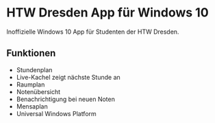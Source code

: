 # HTW Dresden App für Windows 10
Inoffizielle Windows 10 App für Studenten der HTW Dresden.

## Funktionen
- Stundenplan
- Live-Kachel zeigt nächste Stunde an
- Raumplan
- Notenübersicht
- Benachrichtigung bei neuen Noten
- Mensaplan
- Universal Windows Platform
